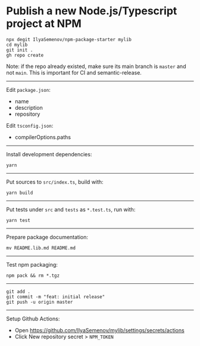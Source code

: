 # Publish a new Node.js/Typescript project at NPM

```
npx degit IlyaSemenov/npm-package-starter mylib
cd mylib
git init .
gh repo create
```

Note: if the repo already existed, make sure its main branch is `master` and not `main`. This is important for CI and semantic-release.

---

Edit `package.json`:

- name
- description
- repository

Edit `tsconfig.json`:

- compilerOptions.paths

---

Install development dependencies:

```
yarn
```

---

Put sources to `src/index.ts`, build with:

```
yarn build
```

---

Put tests under `src` and `tests` as `*.test.ts`, run with:

```
yarn test
```

---

Prepare package documentation:

```
mv README.lib.md README.md
```

---

Test npm packaging:

```
npm pack && rm *.tgz
```

---

```
git add .
git commit -m "feat: initial release"
git push -u origin master
```

---

Setup Github Actions:

- Open https://github.com/IlyaSemenov/mylib/settings/secrets/actions
- Click New repository secret > `NPM_TOKEN`
